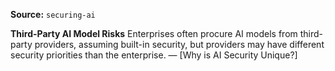 **Source:** `securing-ai`

**Third-Party AI Model Risks**
Enterprises often procure AI models from third-party providers, assuming built-in security, but providers may have different security priorities than the enterprise. — [Why is AI Security Unique?]
